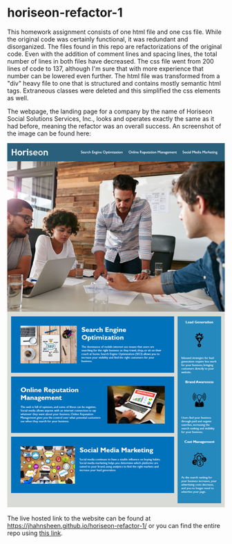 # horiseon-refactor-1

This homework assignment consists of one html file and one css file. 
While the original code was certainly functional, it was redundant and disorganized. 
The files found in this repo are refactorizations of the original code.
Even with the addition of comment lines and spacing lines, the total number of lines in both files have decreased. 
The css file went from 200 lines of code to 137, although I'm sure that with more experience that number can be lowered even further.
The html file was transformed from a "div" heavy file to one that is structured and contains mostly semantic html tags. 
Extraneous classes were deleted and this simplified the css elements as well. 

The webpage, the landing page for a company by the name of Horiseon Social Solutions Services, Inc., looks and operates exactly the same as it had before, meaning the refactor was an overall success. 
An screenshot of the image can be found here: 

![The Horiseon webpage includes a navigation bar, a header image, and cards with text and images at the bottom of the page.](./assets/Assets/01-html-css-git-homework-demo.png)

The live hosted link to the website can be found at https://jhahnsheen.github.io/horiseon-refactor-1/ or you can find the entire repo using [this link](https://github.com/jhahnsheen/horiseon-refactor-1).